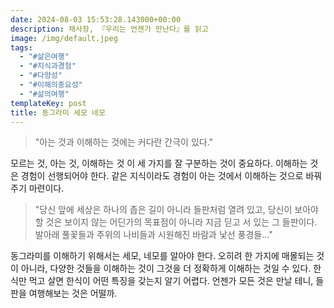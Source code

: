 ```yaml
---
date: 2024-08-03 15:53:28.143000+00:00
description: 채사장, 『우리는 언젠가 만난다』를 읽고
image: /img/default.jpeg
tags:
  - "#삶은여행"
  - "#지식과경험"
  - "#다양성"
  - "#이해의중요성"
  - "#삶의여행"
templateKey: post
title: 동그라미 세모 네모
---
```


> "아는 것과 이해하는 것에는 커다란 간극이 있다."

모르는 것, 아는 것, 이해하는 것 이 세 가지를 잘 구분하는 것이 중요하다. 이해하는 것은 경험이 선행되어야 한다. 같은 지식이라도 경험이 아는 것에서 이해하는 것으로 바꿔주기 마련이다.

> "당신 앞에 세상은 하나의 좁은 길이 아니라 들판처럼 열려 있고, 당신이 보아야 할 것은 보이지 않는 어딘가의 목표점이 아니라 지금 딛고 서 있는 그 들판이다. 발아래 풀꽃들과 주위의 나비들과 시원해진 바람과 낯선 풍경들..."

동그라미를 이해하기 위해서는 세모, 네모를 알아야 한다. 오히려 한 가지에 매몰되는 것이 아니라, 다양한 것들을 이해하는 것이 그것을 더 정확하게 이해하는 것일 수 있다. 한식만 먹고 살면 한식이 어떤 특징을 갖는지 알기 어렵다. 언젠가 모든 것은 만날 테니, 들판을 여행해보는 것은 어떨까.